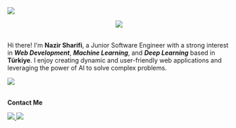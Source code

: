 [![](https://visitcount.itsvg.in/api?id=nazir20&icon=2&color=6)](https://visitcount.itsvg.in)
<div id="header" align="center">
  <img src="https://github.com/nazir20/nazir20/assets/66849567/877099be-0587-4e45-b575-fbcf59e16702"/>
</div>
<br>
<p>Hi there! I'm <b>Nazir Sharifi</b>, a Junior Software Engineer with a strong interest in <b><i>Web Development</i></b>, <b><i>Machine Learning</i></b>, and <b><i>Deep Learning</i></b> based in <b>Türkiye</b>. I enjoy creating dynamic and user-friendly web applications and leveraging the power of AI to solve complex problems.</p>

<div align="left">
  <a href="https://skillicons.dev">
    <img src="https://skillicons.dev/icons?i=cs,python,php,symfony,react,nodejs,mysql,postgres,mongodb,docker,arduino,git,postman,gitlab,selenium" />
</a>
</div>
<br>

**Contact Me**
<div id="badges">
    <a href="https://www.linkedin.com/in/nazir-sharifi-783ba0197/" target="_blank">
      <img src="https://skillicons.dev/icons?i=linkedin" />
    </a>
    <a href="https://www.instagram.com/nazirsharifi_/" target="_blank">
      <img src="https://skillicons.dev/icons?i=instagram" />
    </a>
</div>

